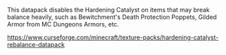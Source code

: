 This datapack disables the Hardening Catalyst on items that may break balance heavily, such as Bewitchment's Death Protection Poppets, Gilded Armor from MC Dungeons Armors, etc.

https://www.curseforge.com/minecraft/texture-packs/hardening-catalyst-rebalance-datapack